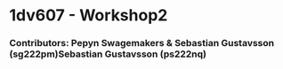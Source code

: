 # 1dv607 - Workshop2
### Contributors: Pepyn Swagemakers & Sebastian Gustavsson (sg222pm)Sebastian Gustavsson (ps222nq)
